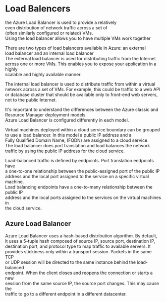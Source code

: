 # Load Balencers

   the Azure Load Balancer is used to provide a relatively    
   even distribution of network traffic across a set of    
   (often similarly configured or related) VMs.    
   Using the load balancer allows you to have multiple VMs work together  
   
   There are two types of load balancers available in Azure: an external    
   load balancer and an internal load balancer   
   The external load balancer is used for distributing traffic from the Internet   
   across one or more VMs. This enables you to expose your application in a highly   
   scalable and highly available manner.    
   
   The internal load balancer is used to distribute traffic from within a virtual 
   network across a set of VMs. For example, this could be traffic to a web API   
   or database cluster that should be available only to front-end web servers,    
   not to the public Internet.   
   
   It's important to understand the differences between the Azure classic and    
   Resource Manager deployment models.    
   Azure Load Balancer is configured differently in each model.   
      
   Virtual machines deployed within a cloud service boundary can be grouped    
   to use a load balancer. In this model a public IP address and a    
   Fully Qualified Domain Name, (FQDN) are assigned to a cloud service.    
   The load balancer does port translation and load balances the network    
   traffic by using the public IP address for the cloud service.   
   
   Load-balanced traffic is defined by endpoints. Port translation endpoints have    
   a one-to-one relationship between the public-assigned port of the public IP    
   address and the local port assigned to the service on a specific virtual machine.    
   Load balancing endpoints have a one-to-many relationship between the public IP    
   address and the local ports assigned to the services on the virtual machines in    
   the cloud service.   
   
## Azure Load Balancer

   Azure Load Balancer uses a hash-based distribution algorithm. By default,   
   it uses a 5-tuple hash composed of source IP, source port, destination IP,   
   destination port, and protocol type to map traffic to available servers. It   
   provides stickiness only within a transport session. Packets in the same TCP    
   or UDP session will be directed to the same instance behind the load-balanced    
   endpoint. When the client closes and reopens the connection or starts a new    
   session from the same source IP, the source port changes. This may cause the   
   traffic to go to a different endpoint in a different datacenter.  























